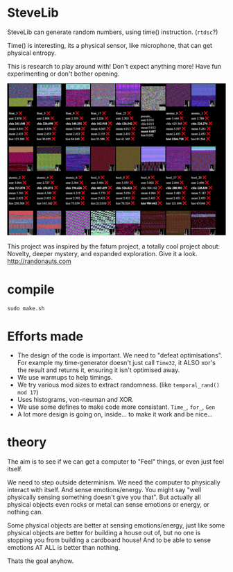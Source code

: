 
# SteveLib

SteveLib can generate random numbers, using time() instruction. (`rtdsc`?) 

Time() is interesting, its a physical sensor, like microphone, that can get physical entropy.

This is research to play around with! Don't expect anything more! Have fun experimenting or don't bother opening.

![Temporal Randomness](screenshot.png)

This project was inspired by the fatum project, a totally cool project about: Novelty, deeper mystery, and expanded exploration. Give it a look. http://randonauts.com    


# compile

    sudo make.sh


# Efforts made

* The design of the code is important. We need to "defeat optimisations". For example my time-generator doesn't just call `Time32`, it ALSO xor's the result and returns it, ensuring it isn't optimised away.
* We use warmups to help timings.
* We try various mod sizes to extract randomness. (like `temporal_rand() mod 17`)
* Uses histograms, von-neuman and XOR.
* We use some defines to make code more consistant. `Time_`, `for_`, `Gen`
* A lot more design is going on, inside... to make it work and be nice...


# theory

The aim is to see if we can get a computer to "Feel" things, or even just feel itself.

We need to step outside determinism. We need the computer to physically interact with itself. And sense emotions/energy. You might say "well physically sensing something doesn't give you that". But actually all physical objects even rocks or metal can sense emotions or energy, or nothing can.

Some physical objects are better at sensing emotions/energy, just like some physical objects are better for building a house out of, but no one is stopping you from building a cardboard house! And to be able to sense emotions AT ALL is better than nothing.

Thats the goal anyhow.

